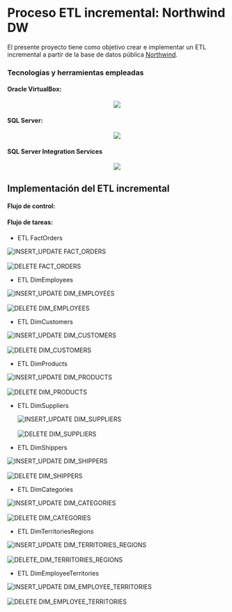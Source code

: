 # Proceso ETL incremental: Northwind DW
El presente proyecto tiene como objetivo crear e implementar un ETL incremental a partir de la base de datos pública [Northwind](https://gist.github.com/jmalarcon/e98d20735d17b3160766c041060d1902).

### Tecnologías y herramientas empleadas
#### Oracle VirtualBox:

<p align="center">
  <img src="https://th.bing.com/th/id/R.da15db6964f3d9d342d2640409acb815?rik=q%2bOWhHwrjenwfQ&pid=ImgRaw&r=0&sres=1&sresct=1"/>
</p>

#### SQL Server:
<p align="center">
  <img src="https://th.bing.com/th/id/R.252ac075800539c58927f7533b646dd5?rik=Z2FURiI4PzA9zw&pid=ImgRaw&r=0">
</p>

#### SQL Server Integration Services
<p align="center">
  <img src="https://i.ytimg.com/vi/ZMYCF2xBSxU/maxresdefault.jpg">
</p>


## Implementación del ETL incremental
#### Flujo de control:
 
 #### Flujo de tareas:
 - ETL FactOrders

  ![INSERT_UPDATE FACT_ORDERS](https://github.com/Renzo1818/ETL-NORTHWIND/assets/93232895/39c51689-ea3e-4249-a1fc-43ffa810db38)
<br></br>
  ![DELETE FACT_ORDERS](https://github.com/Renzo1818/ETL-NORTHWIND/assets/93232895/4c599672-15fd-4c3b-bc77-6bf036b7566e)

 - ETL DimEmployees

  ![INSERT_UPDATE DIM_EMPLOYEES](https://github.com/Renzo1818/ETL-NORTHWIND/assets/93232895/e6ce6624-bf04-4017-9e24-0117ba8f8e14)
<br></br>
  ![DELETE DIM_EMPLOYEES](https://github.com/Renzo1818/ETL-NORTHWIND/assets/93232895/51b2b5c4-4781-4d29-a6cf-3d867aad7be1)

 -  ETL DimCustomers

  ![INSERT_UPDATE DIM_CUSTOMERS](https://github.com/Renzo1818/ETL-NORTHWIND/assets/93232895/67a11b3d-95f9-47c3-88e8-1283ff830c56)
<br></br>
  ![DELETE DIM_CUSTOMERS](https://github.com/Renzo1818/ETL-NORTHWIND/assets/93232895/c35752d9-36e3-448c-a64f-b7bd1b17be37)

 - ETL DimProducts

  ![INSERT_UPDATE DIM_PRODUCTS](https://github.com/Renzo1818/ETL-NORTHWIND/assets/93232895/9379333b-230f-474f-a04f-1ff0aefa5fa4)
<br></br>
  ![DELETE DIM_PRODUCTS](https://github.com/Renzo1818/ETL-NORTHWIND/assets/93232895/9892032e-4663-4138-a669-61ef1c400127)
   
 - ETL DimSuppliers

   ![INSERT_UPDATE DIM_SUPPLIERS](https://github.com/Renzo1818/ETL-NORTHWIND/assets/93232895/9b893a1d-bb9d-4bee-9488-53238d8f2118)
<br></br>
  ![DELETE DIM_SUPPLIERS](https://github.com/Renzo1818/ETL-NORTHWIND/assets/93232895/9b8c5bcc-acea-421a-ae97-627ecbdb0887)

 - ETL DimShippers

  ![INSERT_UPDATE DIM_SHIPPERS](https://github.com/Renzo1818/ETL-NORTHWIND/assets/93232895/829b56f4-b059-4bd9-8866-7f8e7e52caf5)
<br></br>
  ![DELETE DIM_SHIPPERS](https://github.com/Renzo1818/ETL-NORTHWIND/assets/93232895/85327772-4b5d-499e-9c96-72b64fb67e96)

 - ETL DimCategories

  ![INSERT_UPDATE DIM_CATEGORIES](https://github.com/Renzo1818/ETL-NORTHWIND/assets/93232895/1db65897-10bf-4207-934c-b186984aedb8)
<br></br>
  ![DELETE DIM_CATEGORIES](https://github.com/Renzo1818/ETL-NORTHWIND/assets/93232895/0849d956-554c-4844-9af8-cea3d7c5152d)

 - ETL DimTerritoriesRegions

  ![INSERT_UPDATE DIM_TERRITORIES_REGIONS](https://github.com/Renzo1818/ETL-NORTHWIND/assets/93232895/35f1595e-edd6-4cc9-8913-6c8fe074345a)
<br></br>
  ![DELETE_DIM_TERRITORIES_REGIONS](https://github.com/Renzo1818/ETL-NORTHWIND/assets/93232895/e3a5b208-7a51-4dd3-a4f4-400a427b98fa)

 - ETL DimEmployeeTerritories
   
  ![INSERT_UPDATE DIM_EMPLOYEE_TERRITORIES](https://github.com/Renzo1818/ETL-NORTHWIND/assets/93232895/cf487142-98ef-46a0-98a6-f5ad051b5442)
<br></br>
  ![DELETE DIM_EMPLOYEE_TERRITORIES](https://github.com/Renzo1818/ETL-NORTHWIND/assets/93232895/46ec874e-bace-41b4-ad8f-2f437200be09)

   
